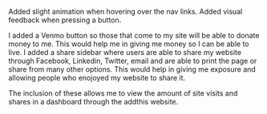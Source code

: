 <!-- Part 5 -->

<!-- Detail changes added to portfolio site in support of making it more useful or pleasing -->
Added slight animation when hovering over the nav links.
Added visual feedback when pressing a button.

<!-- Modify portfolio site to use 3rd party JS to perform useful tasks -->
  <!-- suggestion 
            including Google Analytics for tracking 
            Algolia for in-site search support and any form of content inclusion for pulling in
                your tweet stream, etc.  -->
  <!-- Detail the updates of using 3rd party JS and why -->

  I added a Venmo button so those that come to my site will be able to donate money to me.
    This would help me in giving me money so I can be able to live.
  I added a share sidebar where users are able to share my website through Facebook, Linkedin, Twitter,
    email and are able to print the page or share from many other options. This would help in giving
    me exposure and allowing people who enojoyed my website to share it.

  The inclusion of these allows me to view the amount of site visits and shares in a dashboard
    through the addthis website.